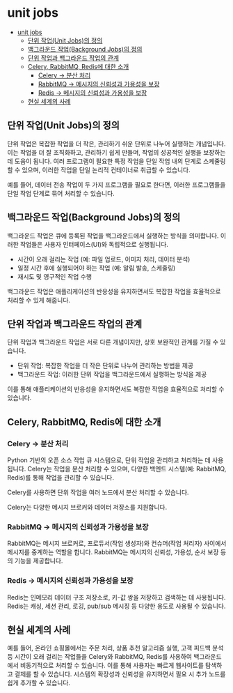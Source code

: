 # unit jobs

- [unit jobs](#unit-jobs)
    - [단위 작업(Unit Jobs)의 정의](#단위-작업unit-jobs의-정의)
    - [백그라운드 작업(Background Jobs)의 정의](#백그라운드-작업background-jobs의-정의)
    - [단위 작업과 백그라운드 작업의 관계](#단위-작업과-백그라운드-작업의-관계)
    - [Celery, RabbitMQ, Redis에 대한 소개](#celery-rabbitmq-redis에-대한-소개)
        - [Celery -\> 분산 처리](#celery---분산-처리)
        - [RabbitMQ -\> 메시지의 신뢰성과 가용성을 보장](#rabbitmq---메시지의-신뢰성과-가용성을-보장)
        - [Redis -\> 메시지의 신뢰성과 가용성을 보장](#redis---메시지의-신뢰성과-가용성을-보장)
    - [현실 세계의 사례](#현실-세계의-사례)

## 단위 작업(Unit Jobs)의 정의

단위 작업은 복잡한 작업을 더 작은, 관리하기 쉬운 단위로 나누어 실행하는 개념입니다.
이는 작업을 더 잘 조직화하고, 관리하기 쉽게 만들며, 작업의 성공적인 실행을 보장하는 데 도움이 됩니다.
여러 프로그램이 필요한 특정 작업을 단일 작업 내의 단계로 스케줄링할 수 있으며, 이러한 작업을 단일 논리적 컨테이너로 취급할 수 있습니다.

예를 들어, 데이터 전송 작업이 두 가지 프로그램을 필요로 한다면, 이러한 프로그램들을 단일 작업 단계로 묶어 처리할 수 있습니다.

## 백그라운드 작업(Background Jobs)의 정의

백그라운드 작업은 큐에 등록된 작업을 백그라운드에서 실행하는 방식을 의미합니다. 이러한 작업들은 사용자 인터페이스(UI)와 독립적으로 실행됩니다.

- 시간이 오래 걸리는 작업 (예: 파일 업로드, 이미지 처리, 데이터 분석)
- 일정 시간 후에 실행되어야 하는 작업 (예: 알림 발송, 스케줄링)
- 재시도 및 영구적인 작업 수행

백그라운드 작업은 애플리케이션의 반응성을 유지하면서도 복잡한 작업을 효율적으로 처리할 수 있게 해줍니다.

## 단위 작업과 백그라운드 작업의 관계

단위 작업과 백그라운드 작업은 서로 다른 개념이지만, 상호 보완적인 관계를 가질 수 있습니다.

- 단위 작업: 복잡한 작업을 더 작은 단위로 나누어 관리하는 방법을 제공
- 백그라운드 작업: 이러한 단위 작업을 백그라운드에서 실행하는 방식을 제공

이를 통해 애플리케이션의 반응성을 유지하면서도 복잡한 작업을 효율적으로 처리할 수 있습니다.

## Celery, RabbitMQ, Redis에 대한 소개

### Celery -> 분산 처리

Python 기반의 오픈 소스 작업 큐 시스템으로, 단위 작업을 관리하고 처리하는 데 사용됩니다.
Celery는 작업을 분산 처리할 수 있으며, 다양한 백엔드 시스템(예: RabbitMQ, Redis)를 통해 작업을 관리할 수 있습니다.

Celery를 사용하면 단위 작업을 여러 노드에서 분산 처리할 수 있습니다.

Celery는 다양한 메시지 브로커와 데이터 저장소를 지원합니다.

### RabbitMQ -> 메시지의 신뢰성과 가용성을 보장

RabbitMQ는 메시지 브로커로, 프로듀서(작업 생성자)와 컨슈머(작업 처리자) 사이에서 메시지를 중계하는 역할을 합니다.
RabbitMQ는 메시지의 신뢰성, 가용성, 순서 보장 등의 기능을 제공합니다.

### Redis -> 메시지의 신뢰성과 가용성을 보장

Redis는 인메모리 데이터 구조 저장소로, 키-값 쌍을 저장하고 검색하는 데 사용됩니다.
Redis는 캐싱, 세션 관리, 로깅, pub/sub 메시징 등 다양한 용도로 사용될 수 있습니다.

## 현실 세계의 사례

예를 들어, 온라인 쇼핑몰에서는 주문 처리, 상품 추천 알고리즘 실행, 고객 피드백 분석 등 시간이 오래 걸리는 작업들을 Celery와 RabbitMQ, Redis를 사용하여 백그라운드에서 비동기적으로 처리할 수 있습니다.
이를 통해 사용자는 빠르게 웹사이트를 탐색하고 결제를 할 수 있습니다.
시스템의 확장성과 신뢰성을 유지하면서 필요 시 추가 노드를 쉽게 추가할 수 있습니다.
